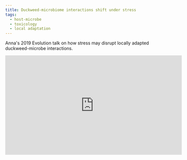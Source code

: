 ```yaml
---
title: Duckweed-microbiome interactions shift under stress
tags:
  - host-microbe
  - toxicology
  - local adaptation
---
```


<!-- # Heading 1 -->

Anna's 2019 Evolution talk on how stress may disrupt locally adapted duckweed-microbe interactions.
 <br>
 
 <iframe width="560" height="315" src="https://www.youtube.com/embed/IbpcHXtwtMk" title="YouTube video player" frameborder="0" allow="accelerometer; autoplay; clipboard-write; encrypted-media; gyroscope; picture-in-picture" allowfullscreen></iframe>